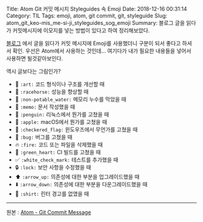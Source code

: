 Title: Atom Git 커밋 메시지 Styleguides 속 Emoji
Date: 2018-12-16 00:31:14
Category: TIL
Tags: emoji, atom, git commit, git, styleguide
Slug: atom_git_keo-mis_me-si-ji_styleguides_sog_emoji
Summary: 블로그 글을 읽다가 커밋메시지에 이모지를 넣는 방법이 있다고 하여 정리해보았다.

[블로그](http://blog.weirdx.io/post/55244) 에서 글을 읽다가 커밋 메시지에 Emoji를 사용했더니 구분이 되서 좋다고 하셔서 확인.
우선은 Atom에서 사용하는 것인데... 여기다가 내가 필요한 내용들을 넣어서 사용하면 될것같아보인다.

역시 글보다는 그림인가?

- 🎨 `:art:` 코드 형식이나 구조를 개선할 때
- 🐎 `:racehorse:` 성능을 향상할 때
- 🚱 `:non-potable_water:` 메모리 누수를 막았을 때
- 📝 `:memo:` 문서 작성했을 때
- 🐧 `:penguin:` 리눅스에서 뭔가를 고쳤을 때
- 🍎 `:apple:` macOS에서 뭔가를 고쳤을 때
- 🏁 `:checkered_flag:` 윈도우즈에서 무언가를 고쳤을 때
- 🐛 `:bug:` 버그를 고쳤을 때
- 🔥 `:fire:` 코드 또는 파일을 삭제했을 때
- 💚 `:green_heart:` CI 빌드를 고쳤을 때
- ✅ `:white_check_mark:` 테스트를 추가했을 때
- 🔒 `:lock:` 보안 사항을 수정했을 때
- ⬆️ `:arrow_up:` 의존성에 대한 부분을 업그레이드했을 때
- ⬇️ `:arrow_down:` 의존성에 대한 부분을 다운그레이드했을 때
- 👕 `:shirt:` 린터 경고를 없앴을 때

---

원본 : [Atom - Git Commit Message](https://github.com/atom/atom/blob/master/CONTRIBUTING.md#git-commit-messages)

